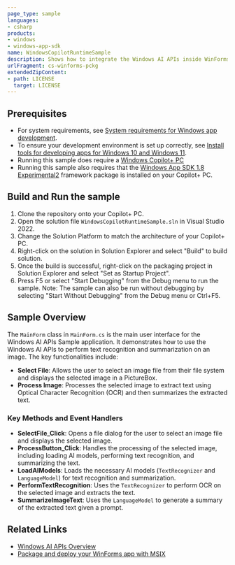 ```yaml
---
page_type: sample
languages:
- csharp
products:
- windows
- windows-app-sdk
name: WindowsCopilotRuntimeSample
description: Shows how to integrate the Windows AI APIs inside WinForms (unpackaged by default) with a packaging project
urlFragment: cs-winforms-pckg
extendedZipContent:
- path: LICENSE
  target: LICENSE
---
```


## Prerequisites
- For system requirements, see [System requirements for Windows app development](https://docs.microsoft.com/windows/apps/windows-app-sdk/system-requirements).
- To ensure your development environment is set up correctly, see [Install tools for developing apps for Windows 10 and Windows 11](https://docs.microsoft.com/windows/apps/windows-app-sdk/set-up-your-development-environment).
- Running this sample does require a [Windows Copilot+ PC](https://learn.microsoft.com/windows/ai/npu-devices/)
- Running this sample also requires that the [Windows App SDK 1.8 Experimental2](https://learn.microsoft.com/windows/apps/windows-app-sdk/downloads#windows-app-sdk-18-experimental) framework package is installed on your Copilot+ PC.

## Build and Run the sample
1. Clone the repository onto your Copilot+ PC.
2. Open the solution file `WindowsCopilotRuntimeSample.sln` in Visual Studio 2022.
3. Change the Solution Platform to match the architecture of your Copilot+ PC.
4. Right-click on the solution in Solution Explorer and select "Build" to build solution.
5. Once the build is successful, right-click on the packaging project in Solution Explorer and select "Set as Startup Project".
6. Press F5 or select "Start Debugging" from the Debug menu to run the sample.
Note: The sample can also be run without debugging by selecting "Start Without Debugging" from the Debug menu or Ctrl+F5. 

## Sample Overview
The `MainForm` class in `MainForm.cs` is the main user interface for the Windows AI APIs Sample application. It demonstrates how to use the Windows AI APIs to perform text recognition and summarization on an image. The key functionalities include:

- **Select File**: Allows the user to select an image file from their file system and displays the selected image in a PictureBox.
- **Process Image**: Processes the selected image to extract text using Optical Character Recognition (OCR) and then summarizes the extracted text.

### Key Methods and Event Handlers

- **SelectFile_Click**: Opens a file dialog for the user to select an image file and displays the selected image.
- **ProcessButton_Click**: Handles the processing of the selected image, including loading AI models, performing text recognition, and summarizing the text.
- **LoadAIModels**: Loads the necessary AI models (`TextRecognizer` and `LanguageModel`) for text recognition and summarization.
- **PerformTextRecognition**: Uses the `TextRecognizer` to perform OCR on the selected image and extracts the text.
- **SummarizeImageText**: Uses the `LanguageModel` to generate a summary of the extracted text given a prompt.

## Related Links
- [Windows AI APIs Overview](https://learn.microsoft.com/windows/ai/apis/)
- [Package and deploy your WinForms app with MSIX](https://learn.microsoft.com/windows/apps/windows-app-sdk/migrate-to-windows-app-sdk/winforms-plus-winappsdk#package-and-deploy-your-winforms-app-with-msix)
